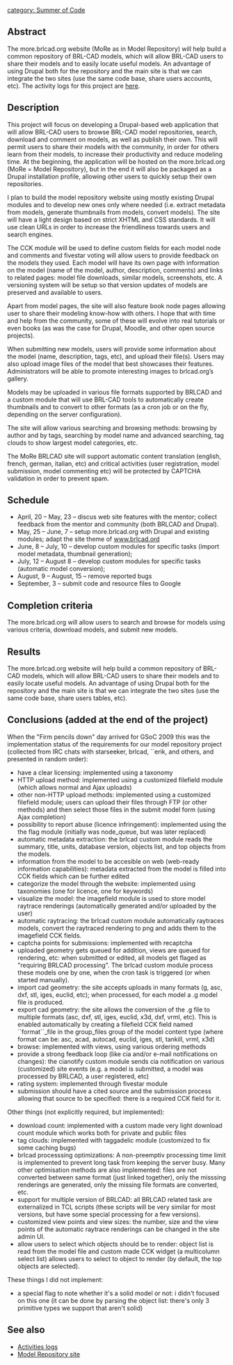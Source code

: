 [category: Summer of Code](category:_Summer_of_Code.md)

## Abstract

The more.brlcad.org website (MoRe as in Model Repository) will help
build a common repository of BRL-CAD models, which will allow BRL-CAD
users to share their models and to easily locate useful models. An
advantage of using Drupal both for the repository and the main site is
that we can integrate the two sites (use the same code base, share users
accounts, etc). The activity logs for this project are
[here](More_Changelog.md).

## Description

This project will focus on developing a Drupal-based web application
that will allow BRL-CAD users to browse BRL-CAD model repositories,
search, download and comment on models, as well as publish their own.
This will permit users to share their models with the community, in
order for others learn from their models, to increase their productivity
and reduce modeling time. At the beginning, the application will be
hosted on the more.brlcad.org (MoRe = Model Repository), but in the end
it will also be packaged as a Drupal installation profile, allowing
other users to quickly setup their own repositories.

I plan to build the model repository website using mostly existing
Drupal modules and to develop new ones only where needed (i.e. extract
metadata from models, generate thumbnails from models, convert models).
The site will have a light design based on strict XHTML and CSS
standards. It will use clean URLs in order to increase the friendliness
towards users and search engines.

The CCK module will be used to define custom fields for each model node
and comments and fivestar voting will allow users to provide feedback on
the models they used. Each model will have its own page with information
on the model (name of the model, author, description, comments) and
links to related pages: model file downloads, similar models,
screenshots, etc. A versioning system will be setup so that version
updates of models are preserved and available to users.

Apart from model pages, the site will also feature book node pages
allowing user to share their modeling know-how with others. I hope that
with time and help from the community, some of these will evolve into
real tutorials or even books (as was the case for Drupal, Moodle, and
other open source projects).

When submitting new models, users will provide some information about
the model (name, description, tags, etc), and upload their file(s).
Users may also upload image files of the model that best showcases their
features. Administrators will be able to promote interesting images to
brlcad.org’s gallery.

Models may be uploaded in various file formats supported by BRLCAD and a
custom module that will use BRL-CAD tools to automatically create
thumbnails and to convert to other formats (as a cron job or on the fly,
depending on the server configuration).

The site will allow various searching and browsing methods: browsing by
author and by tags, searching by model name and advanced searching, tag
clouds to show largest model categories, etc.

The MoRe BRLCAD site will support automatic content translation
(english, french, german, italian, etc) and critical activities (user
registration, model submission, model commenting etc) will be protected
by CAPTCHA validation in order to prevent spam.

## Schedule

-   April, 20 – May, 23 – discus web site features with the mentor;
    collect feedback from the mentor and community (both BRLCAD and
    Drupal).
-   May, 25 – June, 7 – setup more.brlcad.org with Drupal and existing
    modules; adapt the site theme of www.brlcad.ord
-   June, 8 – July, 10 – develop custom modules for specific tasks
    (import model metadata, thumbnail generation);
-   July, 12 – August 8 – develop custom modules for specific tasks
    (automatic model conversion);
-   August, 9 – August, 15 – remove reported bugs
-   September, 3 – submit code and resource files to Google

## Completion criteria

The more.brlcad.org will allow users to search and browse for models
using various criteria, download models, and submit new models.

## Results

The more.brlcad.org website will help build a common repository of
BRL-CAD models, which will allow BRL-CAD users to share their models and
to easily locate useful models. An advantage of using Drupal both for
the repository and the main site is that we can integrate the two sites
(use the same code base, share users tables, etc).

## Conclusions (added at the end of the project)

When the "Firm pencils down" day arrived for GSoC 2009 this was the
implementation status of the requirements for our model repository
project (collected from IRC chats with starseeker, brlcad, \`\`erik, and
others, and presented in random order):

-   have a clear licensing: implemented using a taxonomy
-   HTTP upload method: implemented using a customized filefield module
    (which allows normal and Ajax uploads)
-   other non-HTTP upload methods: implemented using a customized
    filefield module; users can upload their files through FTP (or other
    methods) and then select those files in the submit model form (using
    Ajax completion)
-   possibility to report abuse (licence infringement): implemented
    using the the flag module (initially was node_queue, but was later
    replaced)
-   automatic metadata extraction: the brlcad custom module reads the
    summary, title, units, database version, objects list, and top
    objects from the models.
-   information from the model to be accesible on web (web-ready
    information capabilities): metadata extracted from the model is
    filled into CCK fields which can be further edited
-   categorize the model through the website: implemented using
    taxonomies (one for licence, one for keywords)
-   visualize the model: the imagefield module is used to store model
    raytrace renderings (automatically generated and/or uploaded by the
    user)
-   automatic raytracing: the brlcad custom module automatically
    raytraces models, convert the raytraced rendering to png and adds
    them to the imagefield CCK fields.
-   captcha points for submissions: implemented with recaptcha
-   uploaded geometry gets queued for addition, views are queued for
    rendering, etc: when submitted or edited, all models get flaged as
    "requiring BRLCAD processing". The brlcad custom module process
    these models one by one, when the cron task is triggered (or when
    started manually).
-   import cad geometry: the site accepts uploads in many formats (g,
    asc, dxf, stl, iges, euclid, etc); when processed, for each model a
    .g model file is produced.
-   export cad geometry: the site allows the conversion of the .g file
    to multiple formats (asc, dxf, stl, iges, euclid, x3d, dxf, vrml,
    etc). This is enabled automatically by creating a filefield CCK
    field named \`\`format\`\`_file in the group_files group of the
    model content type (where format can be: asc, acad, autocad, euclid,
    iges, stl, tankill, vrml, x3d)
-   browse: implemented with views, using various ordering methods
-   provide a strong feedback loop (like cia and/or e-mail notifications
    on changes): the cianotify custom module sends cia notification on
    various (customized) site events (e.g. a model is submitted, a model
    was processed by BRLCAD, a user registered, etc)
-   rating system: implemented through fivestar module
-   submission should have a cited source and the submission process
    allowing that source to be specified: there is a required CCK field
    for it.

Other things (not explicitly required, but implemented):

-   download count: implemented with a custom made very light download
    count module which works both for private and public files
-   tag clouds: implemented with taggadelic module (customized to fix
    some caching bugs)
-   brlcad processsing optimizations: A non-preemptiv processing time
    limit is implemented to prevent long task from keeping the server
    busy. Many other optimisation methods are also implemented: files
    are not converted between same format (just linked together), only
    the misssing renderings are generated, only the missing file formats
    are converted, etc.
-   support for multiple version of BRLCAD: all BRLCAD related task are
    externalized in TCL scripts (these scripts will be very similar for
    most versions, but have some special processing for a few versions).
-   customized view points and view sizes: the number, size and the view
    points of the automatic raytrace renderings can be changed in the
    site admin UI.
-   allow users to select which objects should be to render: object list
    is read from the model file and custom made CCK widget (a
    multicolumn select list) allows users to select to object to render
    (by default, the top objects are selected).

These things I did not implement:

-   a special flag to note whether it's a solid model or not: i didn't
    focused on this one (it can be done by parsing the object list:
    there's only 3 primitive types we support that aren't solid)

## See also

-   [Activities logs](More_Changelog.md)
-   [Model Repository site](http://more.brlcad.org)
